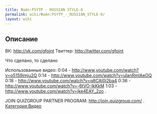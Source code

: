 ```yaml
---
title: Файл:PSYTP - RUSSIAN STYLE-0
permalink: wiki/Файл:PSYTP_-_RUSSIAN_STYLE-0/
layout: wiki
---
```


## Описание

ВК: <http://vk.com/gfoint> Tвиттер: <http://twitter.com/gfoint>

Что сделано, то сделано

Использованные видео: 0:04 -
<http://www.youtube.com/watch?v=o5159imju2Q> 0:14 -
<http://www.youtube.com/watch?v=uIanRmlAeOQ> 0:18 -
<http://www.youtube.com/watch?v=q8CAl0j2ba4> 0:36 -
<http://www.youtube.com/watch?v=-6tVO-IkKkM> 1:03 -
<http://www.youtube.com/watch?v=jke4EAY_2zo> .

JOIN QUIZGROUP PARTNER PROGRAM: <http://join.quizgroup.com/> .
[Категория:Видео](Категория:Видео "wikilink")
